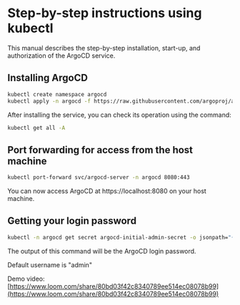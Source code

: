 # Step-by-step instructions using kubectl

This manual describes the step-by-step installation, start-up, and authorization of the ArgoCD service.

## Installing ArgoCD

```bash
kubectl create namespace argocd
kubectl apply -n argocd -f https://raw.githubusercontent.com/argoproj/argo-cd/stable/manifests/install.yaml
```

After installing the service, you can check its operation using the command:

```bash
kubectl get all -A
```

## Port forwarding for access from the host machine

```bash
kubectl port-forward svc/argocd-server -n argocd 8080:443
```

You can now access ArgoCD at https://localhost:8080 on your host machine.

## Getting your login password

```bash
kubectl -n argocd get secret argocd-initial-admin-secret -o jsonpath="{.data.password}" | base64 -d; echo
``` 

The output of this command will be the ArgoCD login password.

Default username is "admin"

Demo video: [https://www.loom.com/share/80bd03f42c8340789ee514ec08078b99](https://www.loom.com/share/80bd03f42c8340789ee514ec08078b99)

